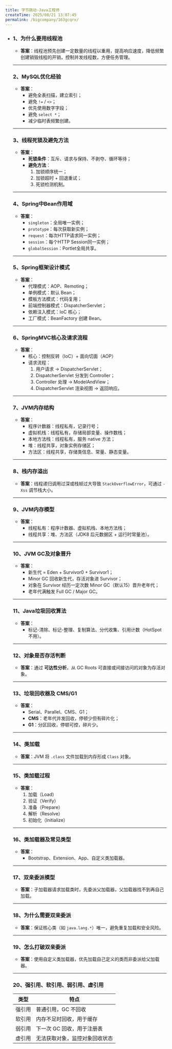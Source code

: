 ```yaml
---
title: 字节跳动-Java工程师
createTime: 2025/08/21 13:07:45
permalink: /bigcompany/163gcqrx/
---
```

- ### 1、为什么要用线程池

  - **答案**：线程池预先创建一定数量的线程以重用，提高响应速度，降低频繁创建销毁线程的开销，控制并发线程数，方便任务管理。

  ------

  ### 2、MySQL优化经验

  - **答案**：
    - 避免全表扫描，建立索引；
    - 避免 `!=` / `<>`；
    - 优先使用数字字段；
    - 避免 `select *`；
    - 减少临时表频繁创建。

  ------

  ### 3、线程死锁及避免方法

  - **答案**：
    - **死锁条件**：互斥、请求与保持、不剥夺、循环等待；
    - **避免方法**：
      1. 加锁顺序统一；
      2. 加锁超时 + 回退重试；
      3. 死锁检测机制。

  ------

  ### 4、Spring中Bean作用域

  - **答案**：
    - `singleton`：全局唯一实例；
    - `prototype`：每次获取新实例；
    - `request`：每次HTTP请求同一实例；
    - `session`：每个HTTP Session同一实例；
    - `globalSession`：Portlet全局共享。

  ------

  ### 5、Spring框架设计模式

  - **答案**：
    - 代理模式：AOP、Remoting；
    - 单例模式：默认 Bean；
    - 模板方法模式：代码复用；
    - 前端控制器模式：DispatcherServlet；
    - 依赖注入模式：IoC 核心；
    - 工厂模式：BeanFactory 创建 Bean。

  ------

  ### 6、SpringMVC核心及请求流程

  - **答案**：
    - 核心：控制反转（IoC）+ 面向切面（AOP）
    - 请求流程：
      1. 用户请求 → DispatcherServlet；
      2. DispatcherServlet 分发到 Controller；
      3. Controller 处理 → ModelAndView；
      4. DispatcherServlet 渲染视图 → 返回响应。

  ------

  ### 7、JVM内存结构

  - **答案**：
    - 程序计数器：线程私有，记录行号；
    - 虚拟机栈：线程私有，存储局部变量、操作数栈；
    - 本地方法栈：线程私有，服务 native 方法；
    - 堆：线程共享，对象实例存储区；
    - 方法区：线程共享，存储类信息、常量、静态变量。

  ------

  ### 8、栈内存溢出

  - **答案**：线程递归调用过深或栈帧过大导致 `StackOverflowError`，可通过 `-Xss` 调节栈大小。

  ------

  ### 9、JVM内存模型

  - **答案**：
    - 线程私有：程序计数器、虚拟机栈、本地方法栈；
    - 线程共享：堆、方法区（JDK8 后元数据区 + 运行时常量池）。

  ------

  ### 10、JVM GC及对象晋升

  - **答案**：
    - 新生代 = Eden + Survivor0 + Survivor1；
    - Minor GC 回收新生代，存活对象进 Survivor；
    - 对象在 Survivor 经历一定次数 Minor GC（默认15）晋升老年代；
    - 老年代满触发 Full GC / Major GC。

  ------

  ### 11、Java垃圾回收算法

  - **答案**：
    - 标记-清除、标记-整理、复制算法、分代收集、引用计数（HotSpot 不用）。

  ------

  ### 12、对象是否存活判断

  - **答案**：通过 **可达性分析**，从 GC Roots 可直接或间接访问的对象为存活对象。

  ------

  ### 13、垃圾回收器及 CMS/G1

  - **答案**：
    - Serial、Parallel、CMS、G1；
    - **CMS**：老年代并发回收，停顿少但有碎片化；
    - **G1**：分区回收，停顿可控，碎片少。

  ------

  ### 14、类加载

  - **答案**：JVM 将 `.class` 文件加载到内存形成 `Class` 对象。

  ------

  ### 15、类加载过程

  - **答案**：
    1. 加载（Load）
    2. 验证（Verify）
    3. 准备（Prepare）
    4. 解析（Resolve）
    5. 初始化（Initialize）

  ------

  ### 16、类加载器及常见类型

  - **答案**：
    - Bootstrap、Extension、App、自定义类加载器。

  ------

  ### 17、双亲委派模型

  - **答案**：子加载器请求加载类时，先委派父加载器，父加载器找不到再自己加载。

  ------

  ### 18、为什么需要双亲委派

  - **答案**：保证核心类（如 `java.lang.*`）唯一，避免重复加载和安全风险。

  ------

  ### 19、怎么打破双亲委派

  - **答案**：使用自定义类加载器，优先加载自己定义的类而非委派给父加载器。

  ------

  ### 20、强引用、软引用、弱引用、虚引用

  | 类型   | 特点                           |
  | ------ | ------------------------------ |
  | 强引用 | 普通引用，GC 不回收            |
  | 软引用 | 内存不足时回收，用于缓存       |
  | 弱引用 | 下一次 GC 回收，用于注册表     |
  | 虚引用 | 无法获取对象，监控对象回收状态 |

